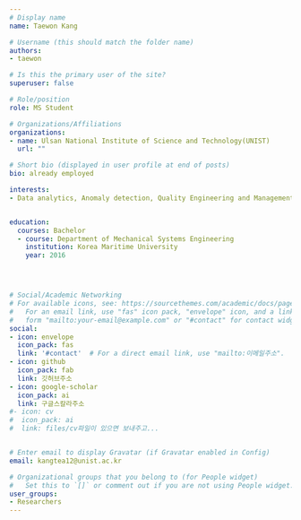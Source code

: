 ```yaml
---
# Display name
name: Taewon Kang

# Username (this should match the folder name)
authors: 
- taewon

# Is this the primary user of the site?
superuser: false

# Role/position
role: MS Student 

# Organizations/Affiliations
organizations: 
- name: Ulsan National Institute of Science and Technology(UNIST)
  url: ""

# Short bio (displayed in user profile at end of posts)
bio: already employed

interests: 
- Data analytics, Anomaly detection, Quality Engineering and Management, Data Mining for Quality Control


education: 
  courses: Bachelor
  - course: Department of Mechanical Systems Engineering
    institution: Korea Maritime University
    year: 2016




# Social/Academic Networking
# For available icons, see: https://sourcethemes.com/academic/docs/page-builder/#icons
#   For an email link, use "fas" icon pack, "envelope" icon, and a link in the
#   form "mailto:your-email@example.com" or "#contact" for contact widget.
social:
- icon: envelope
  icon_pack: fas
  link: '#contact'  # For a direct email link, use "mailto:이메일주소".
- icon: github
  icon_pack: fab
  link: 깃허브주소
- icon: google-scholar
  icon_pack: ai
  link: 구글스칼라주소
#- icon: cv
#  icon_pack: ai
#  link: files/cv파일이 있으면 보내주고...


# Enter email to display Gravatar (if Gravatar enabled in Config)
email: kangtea12@unist.ac.kr

# Organizational groups that you belong to (for People widget)
#   Set this to `[]` or comment out if you are not using People widget.
user_groups: 
- Researchers 
---
```



